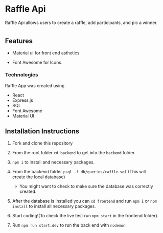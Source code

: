 # Raffle Api


Raffle Api allows users to create a raffle, add participants, and pic a winner.
#
## Features

- Material ui for front end asthetics.

- Font Awesome for Icons.




### Technologies 

Raffle App was created using

- React
- Express.js
- SQL
- Font Awesome
- Material UI

## **Installation Instructions**

1. Fork and clone this repository

2. From the root folder `cd backend`
to get into the `backend` folder.

3. `npm i` to install and necessary packages.

4. From the backend folder `psql -f db/queries/raffle.sql` (This will create the local database)
    - You might want to check to make sure the database was correctly created.

5. After the database is installed you can `cd frontend` and run `npm i` or `npm install` to install all necessary packages.

6. Start coding!(To check the live test run `npm start` in the frontend folder). 

7. Run `npm run start:dev` to run the back end with `nodemon` 